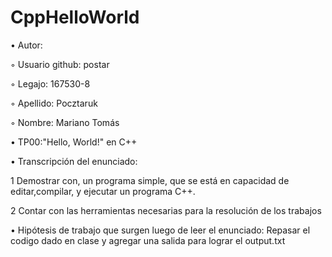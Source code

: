 # CppHelloWorld

• Autor:

  ◦ Usuario github: postar
  
  ◦ Legajo: 167530-8 
  
  ◦ Apellido: Pocztaruk
  
  ◦ Nombre: Mariano Tomás
  
  
• TP00:"Hello, World!" en C++

• Transcripción del enunciado:

1 Demostrar con, un programa simple, que se está en capacidad de editar,compilar, y ejecutar un programa C++.

2 Contar con las herramientas necesarias para la resolución de los trabajos


• Hipótesis de trabajo que surgen luego de leer el enunciado:
Repasar el codigo dado en clase y agregar una salida para lograr el output.txt
